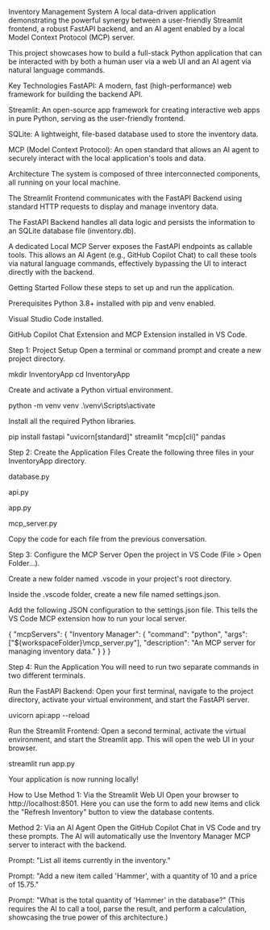 Inventory Management System
A local data-driven application demonstrating the powerful synergy between a user-friendly Streamlit frontend, a robust FastAPI backend, and an AI agent enabled by a local Model Context Protocol (MCP) server.

This project showcases how to build a full-stack Python application that can be interacted with by both a human user via a web UI and an AI agent via natural language commands.

Key Technologies
FastAPI: A modern, fast (high-performance) web framework for building the backend API.

Streamlit: An open-source app framework for creating interactive web apps in pure Python, serving as the user-friendly frontend.

SQLite: A lightweight, file-based database used to store the inventory data.

MCP (Model Context Protocol): An open standard that allows an AI agent to securely interact with the local application's tools and data.

Architecture
The system is composed of three interconnected components, all running on your local machine.

The Streamlit Frontend communicates with the FastAPI Backend using standard HTTP requests to display and manage inventory data.

The FastAPI Backend handles all data logic and persists the information to an SQLite database file (inventory.db).

A dedicated Local MCP Server exposes the FastAPI endpoints as callable tools. This allows an AI Agent (e.g., GitHub Copilot Chat) to call these tools via natural language commands, effectively bypassing the UI to interact directly with the backend.

Getting Started
Follow these steps to set up and run the application.

Prerequisites
Python 3.8+ installed with pip and venv enabled.

Visual Studio Code installed.

GitHub Copilot Chat Extension and MCP Extension installed in VS Code.

Step 1: Project Setup
Open a terminal or command prompt and create a new project directory.

mkdir InventoryApp
cd InventoryApp

Create and activate a Python virtual environment.

python -m venv venv
.\venv\Scripts\activate

Install all the required Python libraries.

pip install fastapi "uvicorn[standard]" streamlit "mcp[cli]" pandas

Step 2: Create the Application Files
Create the following three files in your InventoryApp directory.

database.py

api.py

app.py

mcp_server.py

Copy the code for each file from the previous conversation.

Step 3: Configure the MCP Server
Open the project in VS Code (File > Open Folder...).

Create a new folder named .vscode in your project's root directory.

Inside the .vscode folder, create a new file named settings.json.

Add the following JSON configuration to the settings.json file. This tells the VS Code MCP extension how to run your local server.

{
    "mcpServers": {
        "Inventory Manager": {
            "command": "python",
            "args": ["${workspaceFolder}\\mcp_server.py"],
            "description": "An MCP server for managing inventory data."
        }
    }
}

Step 4: Run the Application
You will need to run two separate commands in two different terminals.

Run the FastAPI Backend: Open your first terminal, navigate to the project directory, activate your virtual environment, and start the FastAPI server.

uvicorn api:app --reload

Run the Streamlit Frontend: Open a second terminal, activate the virtual environment, and start the Streamlit app. This will open the web UI in your browser.

streamlit run app.py

Your application is now running locally!

How to Use
Method 1: Via the Streamlit Web UI
Open your browser to http://localhost:8501. Here you can use the form to add new items and click the "Refresh Inventory" button to view the database contents.

Method 2: Via an AI Agent
Open the GitHub Copilot Chat in VS Code and try these prompts. The AI will automatically use the Inventory Manager MCP server to interact with the backend.

Prompt: "List all items currently in the inventory."

Prompt: "Add a new item called 'Hammer', with a quantity of 10 and a price of 15.75."

Prompt: "What is the total quantity of 'Hammer' in the database?" (This requires the AI to call a tool, parse the result, and perform a calculation, showcasing the true power of this architecture.)
